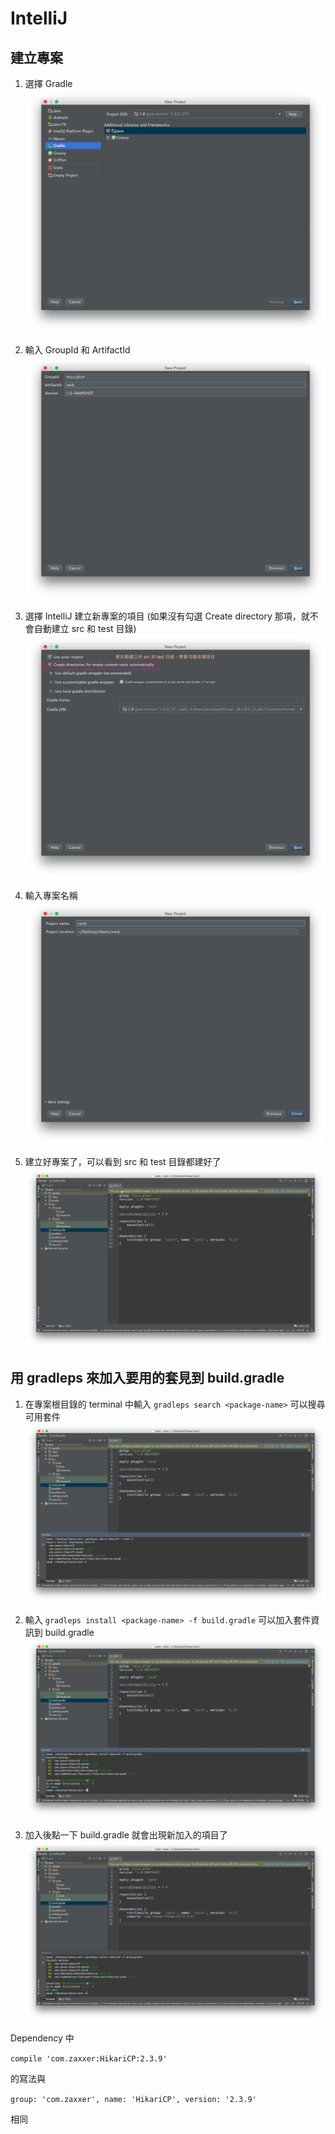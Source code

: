 # IntelliJ

## 建立專案
1. 選擇 Gradle
![](1.png)

2. 輸入 GroupId 和 ArtifactId
![](2.png)

3. 選擇 IntelliJ 建立新專案的項目 (如果沒有勾選 Create directory 那項，就不會自動建立 src 和 test 目錄)
![](4.png)

4. 輸入專案名稱
![](5.png)

5. 建立好專案了，可以看到 src 和 test 目錄都建好了
![](6.png)

## 用 gradleps 來加入要用的套見到 build.gradle
1. 在專案根目錄的 terminal 中輸入 `gradleps search <package-name>` 可以搜尋可用套件
![](7.png)

2. 輸入 `gradleps install <package-name> -f build.gradle` 可以加入套件資訊到 build.gradle
![](8.png)

3. 加入後點一下 build.gradle 就會出現新加入的項目了
![](9.png)

Dependency 中

`compile 'com.zaxxer:HikariCP:2.3.9'` 

的寫法與 

`group: 'com.zaxxer', name: 'HikariCP', version: '2.3.9'` 

相同